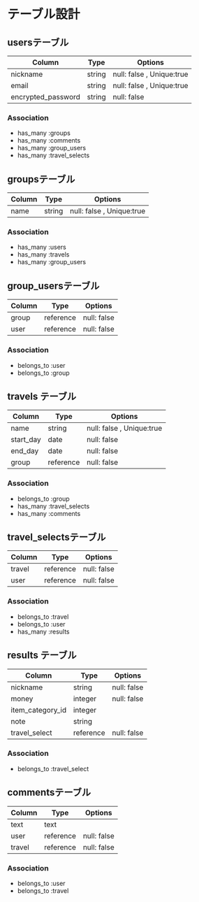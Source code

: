 # テーブル設計

## usersテーブル
| Column            | Type      | Options                    |
| --------------    | ------    | ----------------------     |
| nickname          | string    | null: false ,  Unique:true |
| email             | string    | null: false ,  Unique:true |
| encrypted_password| string    | null: false                |
### Association
- has_many :groups
- has_many :comments
- has_many :group_users
- has_many :travel_selects

## groupsテーブル
| Column          | Type     | Options                    |
| --------------  | ------   | ------------------------   |
| name            | string   | null: false ,  Unique:true |
### Association
- has_many :users
- has_many :travels
- has_many :group_users

## group_usersテーブル
| Column          | Type     | Options                    |
| --------------  | ------   | ------------------------   |
| group           | reference| null: false                |
| user            | reference| null: false                |
### Association
- belongs_to :user
- belongs_to :group

## travels テーブル
| Column              | Type     | Options                    |
| --------------      | ------   | ------------------------   |
| name                | string   | null: false ,  Unique:true |
| start_day           | date     | null: false                |
| end_day             | date     | null: false                |
| group               | reference| null: false                |
### Association
- belongs_to :group
- has_many :travel_selects
- has_many :comments

## travel_selectsテーブル
| Column          | Type     | Options                    |
| --------------  | ------   | ------------------------   |
| travel          | reference| null: false                |
| user            | reference| null: false                |
### Association
- belongs_to :travel
- belongs_to :user
- has_many :results


## results テーブル
| Column           | Type     | Options    |
| -------          | ------   | ---------  |
| nickname         | string   | null: false|
| money            | integer  | null: false|
| item_category_id | integer  |            |
| note             | string   |            |
| travel_select    | reference| null: false|
### Association
- belongs_to :travel_select


## commentsテーブル
| Column          | Type     | Options      |
| --------------  | ------   | ----------   |
| text            | text   |              |
| user            | reference| null: false  |
| travel          | reference| null: false  |
### Association
- belongs_to :user
- belongs_to :travel